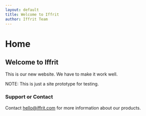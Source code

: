```yaml
---
layout: default
title: Welcome to Iffrit
author: Iffrit Team
---
```


# Home

## Welcome to Iffrit

This is our new website. We have to make it work well.

NOTE: This is just a site prototype for testing.

### Support or Contact

Contact hello@iffrit.com for more information about our products.
